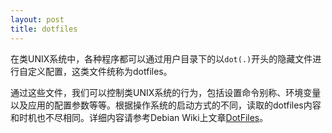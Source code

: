```yaml
---
layout: post
title: dotfiles
---
```

在类UNIX系统中，各种程序都可以通过用户目录下的以`dot(.)`开头的隐藏文件进行自定义配置，这类文件统称为dotfiles。

通过这些文件，我们可以控制类UNIX系统的行为，包括设置命令别称、环境变量以及应用的配置参数等等。根据操作系统的启动方式的不同，读取的dotfiles内容和时机也不尽相同。详细内容请参考Debian Wiki上文章[DotFiles](https://wiki.debian.org/DotFiles)。
